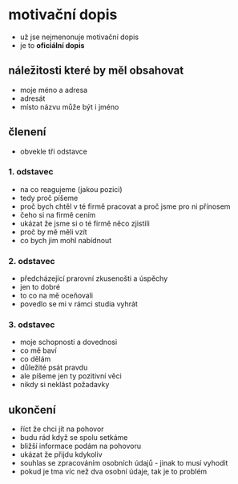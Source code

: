 # motivační dopis
* už jse nejmenonuje motivační dopis
* je to __oficiální dopis__

## náležitosti které by měl obsahovat
* moje méno a adresa
* adresát
* místo názvu může být i jméno

## členení
* obvekle tři odstavce

### 1. odstavec
* na co reagujeme (jakou pozici)
* tedy proč píšeme
* proč bych chtěl v té firmě pracovat a proč jsme pro ni přínosem
* čeho si na firmě cením
* ukázat že jsme si o té firmě něco zjistili
* proč by mě měli vzít
* co bych jim mohl nabídnout

### 2. odstavec
* předcházející prarovní zkusenošti a úspěchy
* jen to dobré
* to co na mě oceňovali
* povedlo se mi v rámci studia vyhrát

### 3. odstavec
* moje schopnosti a dovednosi
* co mě baví
* co dělám
* důležité psát pravdu
* ale píšeme jen ty pozitivní věci
* nikdy si neklást požadavky

## ukončení
* říct že chci jít na pohovor
* budu rád když se spolu setkáme
* bližší informace podám na pohovoru
* ukázat že přijdu kdykoliv
* souhlas se zpracováním osobních údajů - jinak to musí vyhodit
* pokud je tma víc než dva osobní údaje, tak je to problém

